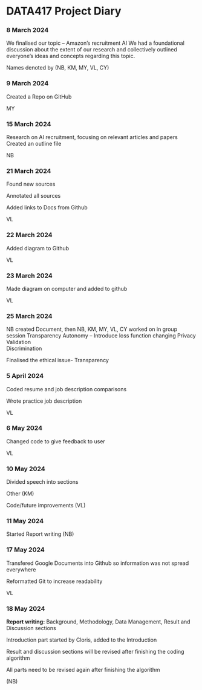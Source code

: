 # DATA417  Project Diary


### 8 March 2024
  We finalised our topic  – Amazon’s recruitment AI 
  We had a foundational discussion about the extent of our research and collectively outlined everyone’s ideas and concepts regarding this topic.

Names denoted by (NB, KM, MY, VL, CY)


### 9 March 2024
Created a Repo on GitHub

MY

### 15 March 2024
Research on AI recruitment, focusing on relevant articles and papers
Created an outline file

NB                                                                                                                                      
                            
### 21 March 2024
Found new sources 

Annotated all sources

Added links to Docs from Github

VL

### 22 March 2024
Added diagram to Github

VL

### 23 March 2024
Made diagram on computer and added to github

VL


### 25 March 2024 
NB created Document, then NB, KM, MY, VL, CY worked on in group session
Transparency 
Autonomy  – Introduce loss function changing 
Privacy 
Validation   
Discrimination

Finalised the ethical issue- Transparency 

### 5 April 2024 
Coded resume and job description comparisons

Wrote practice job description 

VL
	

### 6 May 2024
Changed code to give feedback to user

VL

### 10 May 2024
Divided speech into sections

Other  (KM)

Code/future improvements (VL)

###  11 May 2024
Started Report writing (NB)

### 17 May 2024
Transfered Google Documents into Github so information was not spread everywhere

Reformatted Git to increase readability

VL
  
### 18 May 2024
**Report writing:** 
Background, Methodology, Data Management, Result and Discussion sections

Introduction part started by Cloris, added to the Introduction 

Result and discussion sections will be revised after finishing the coding algorithm

All parts need to  be revised again  after finishing  the algorithm

(NB)
